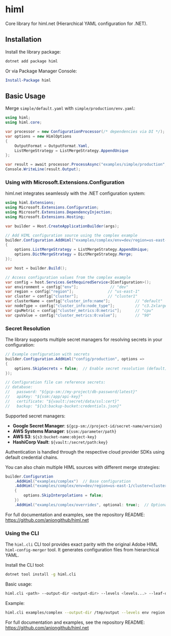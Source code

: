 # himl

Core library for himl.net (Hierarchical YAML configuration for .NET).

## Installation

Install the library package:

```sh
dotnet add package himl
```

Or via Package Manager Console:

```powershell
Install-Package himl
```

## Basic Usage

Merge `simple/default.yaml` with `simple/production/env.yaml`:

```csharp
using himl;
using himl.core;

var processor = new ConfigurationProcessor(/* dependencies via DI */);
var options = new HimlOptions
{
    OutputFormat = OutputFormat.Yaml,
    ListMergeStrategy = ListMergeStrategy.AppendUnique
};

var result = await processor.ProcessAsync("examples/simple/production", options);
Console.WriteLine(result.Output);
```

### Using with Microsoft.Extensions.Configuration

himl.net integrates seamlessly with the .NET configuration system:

```csharp
using himl.Extensions;
using Microsoft.Extensions.Configuration;
using Microsoft.Extensions.DependencyInjection;
using Microsoft.Extensions.Hosting;

var builder = Host.CreateApplicationBuilder(args);

// Add HIML configuration source using the complex example
builder.Configuration.AddHiml("examples/complex/env=dev/region=us-east-1/cluster=cluster1", options =>
{
    options.ListMergeStrategy = ListMergeStrategy.AppendUnique;
    options.DictMergeStrategy = DictMergeStrategy.Merge;
});

var host = builder.Build();

// Access configuration values from the complex example
var config = host.Services.GetRequiredService<IConfiguration>();
var environment = config["env"];              // "dev"
var region = config["region"];               // "us-east-1"
var cluster = config["cluster"];             // "cluster1"
var clusterName = config["cluster_info:name"];           // "default"
var nodeType = config["cluster_info:node_type"];         // "c3.2xlarge"
var cpuMetric = config["cluster_metrics:0:metric"];      // "cpu"
var cpuValue = config["cluster_metrics:0:value"];        // "90"
```

### Secret Resolution

The library supports multiple secret managers for resolving secrets in your configuration:

```csharp
// Example configuration with secrets
builder.Configuration.AddHiml("config/production", options =>
{
    options.SkipSecrets = false;  // Enable secret resolution (default)
});

// Configuration file can reference secrets:
// database:
//   password: "${gcp-sm://my-project/db-password/latest}"
//   apiKey: "${ssm:/app/api-key}"
//   certificate: "${vault:/secret/data/ssl:cert}"
//   backup: "${s3:backup-bucket:credentials.json}"
```

Supported secret managers:
- **Google Secret Manager**: `${gcp-sm://project-id/secret-name/version}`
- **AWS Systems Manager**: `${ssm:/parameter/path}`
- **AWS S3**: `${s3:bucket-name:object-key}`
- **HashiCorp Vault**: `${vault:/secret/path:key}`

Authentication is handled through the respective cloud provider SDKs using default credential chains.

You can also chain multiple HIML sources with different merge strategies:

```csharp
builder.Configuration
    .AddHiml("examples/complex")  // Base configuration
    .AddHiml("examples/complex/env=dev/region=us-east-1/cluster=cluster1", options =>
    {
        options.SkipInterpolations = false;
    })
    .AddHiml("examples/complex/overrides", optional: true);  // Optional overrides
```

For full documentation and examples, see the repository README: https://github.com/aniongithub/himl.net

### Using the CLI

The `himl.cli` CLI tool provides exact parity with the original Adobe HIML `himl-config-merger` tool. It generates configuration files from hierarchical YAML.

Install the CLI tool:

```sh
dotnet tool install -g himl.cli
```

Basic usage:

```sh
himl.cli <path> --output-dir <output-dir> --levels <levels...> --leaf-directories <leaf-directories...>
```

Example:

```sh
himl.cli examples/complex --output-dir /tmp/output --levels env region cluster --leaf-directories cluster
```

For full documentation and examples, see the repository README: https://github.com/aniongithub/himl.net
